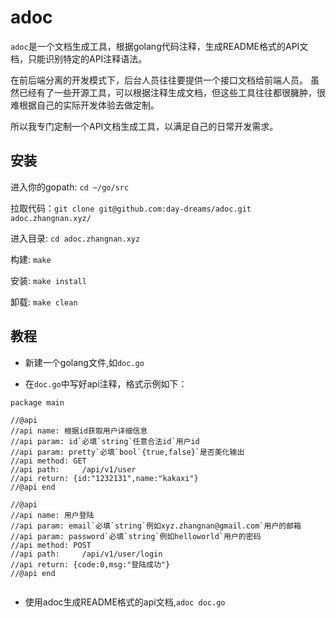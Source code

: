 # adoc


`adoc`是一个文档生成工具，根据golang代码注释，生成README格式的API文档，只能识别特定的API注释语法。

在前后端分离的开发模式下，后台人员往往要提供一个接口文档给前端人员。
虽然已经有了一些开源工具，可以根据注释生成文档，但这些工具往往都很臃肿，很难根据自己的实际开发体验去做定制。

所以我专门定制一个API文档生成工具，以满足自己的日常开发需求。

## 安装

进入你的gopath: `cd ~/go/src`

拉取代码：`git clone git@github.com:day-dreams/adoc.git adoc.zhangnan.xyz/
`

进入目录: `cd adoc.zhangnan.xyz`

构建: `make`

安装: `make install`

卸载: `make clean`

## 教程

* 新建一个golang文件,如`doc.go`

* 在`doc.go`中写好api注释，格式示例如下：
```golang
package main

//@api
//api name: 根据id获取用户详细信息
//api param: id`必填`string`任意合法id`用户id
//api param: pretty`必填`bool`{true,false}`是否美化输出
//api method: GET
//api path:     /api/v1/user
//api return: {id:"1232131",name:"kakaxi"}
//@api end

//@api
//api name: 用户登陆
//api param: email`必填`string`例如xyz.zhangnan@gmail.com`用户的邮箱
//api param: password`必填`string`例如helloworld`用户的密码
//api method: POST
//api path:     /api/v1/user/login
//api return: {code:0,msg:"登陆成功"}
//@api end


```

* 使用adoc生成README格式的api文档,`adoc doc.go`
